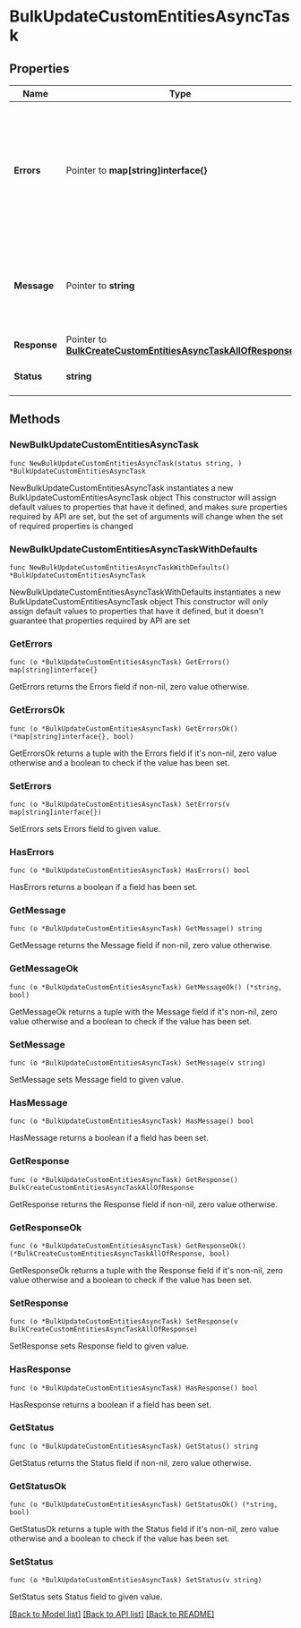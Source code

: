 # BulkUpdateCustomEntitiesAsyncTask

## Properties

Name | Type | Description | Notes
------------ | ------------- | ------------- | -------------
**Errors** | Pointer to **map[string]interface{}** | Present only when status is FAILED for a bulk task. Contains information about the individual errors in the bulk task.  | [optional] 
**Message** | Pointer to **string** | Present only when status is FAILED. Contains information about the error. | [optional] 
**Response** | Pointer to [**BulkCreateCustomEntitiesAsyncTaskAllOfResponse**](BulkCreateCustomEntitiesAsyncTaskAllOfResponse.md) |  | [optional] 
**Status** | **string** | The current state of the task. | 

## Methods

### NewBulkUpdateCustomEntitiesAsyncTask

`func NewBulkUpdateCustomEntitiesAsyncTask(status string, ) *BulkUpdateCustomEntitiesAsyncTask`

NewBulkUpdateCustomEntitiesAsyncTask instantiates a new BulkUpdateCustomEntitiesAsyncTask object
This constructor will assign default values to properties that have it defined,
and makes sure properties required by API are set, but the set of arguments
will change when the set of required properties is changed

### NewBulkUpdateCustomEntitiesAsyncTaskWithDefaults

`func NewBulkUpdateCustomEntitiesAsyncTaskWithDefaults() *BulkUpdateCustomEntitiesAsyncTask`

NewBulkUpdateCustomEntitiesAsyncTaskWithDefaults instantiates a new BulkUpdateCustomEntitiesAsyncTask object
This constructor will only assign default values to properties that have it defined,
but it doesn't guarantee that properties required by API are set

### GetErrors

`func (o *BulkUpdateCustomEntitiesAsyncTask) GetErrors() map[string]interface{}`

GetErrors returns the Errors field if non-nil, zero value otherwise.

### GetErrorsOk

`func (o *BulkUpdateCustomEntitiesAsyncTask) GetErrorsOk() (*map[string]interface{}, bool)`

GetErrorsOk returns a tuple with the Errors field if it's non-nil, zero value otherwise
and a boolean to check if the value has been set.

### SetErrors

`func (o *BulkUpdateCustomEntitiesAsyncTask) SetErrors(v map[string]interface{})`

SetErrors sets Errors field to given value.

### HasErrors

`func (o *BulkUpdateCustomEntitiesAsyncTask) HasErrors() bool`

HasErrors returns a boolean if a field has been set.

### GetMessage

`func (o *BulkUpdateCustomEntitiesAsyncTask) GetMessage() string`

GetMessage returns the Message field if non-nil, zero value otherwise.

### GetMessageOk

`func (o *BulkUpdateCustomEntitiesAsyncTask) GetMessageOk() (*string, bool)`

GetMessageOk returns a tuple with the Message field if it's non-nil, zero value otherwise
and a boolean to check if the value has been set.

### SetMessage

`func (o *BulkUpdateCustomEntitiesAsyncTask) SetMessage(v string)`

SetMessage sets Message field to given value.

### HasMessage

`func (o *BulkUpdateCustomEntitiesAsyncTask) HasMessage() bool`

HasMessage returns a boolean if a field has been set.

### GetResponse

`func (o *BulkUpdateCustomEntitiesAsyncTask) GetResponse() BulkCreateCustomEntitiesAsyncTaskAllOfResponse`

GetResponse returns the Response field if non-nil, zero value otherwise.

### GetResponseOk

`func (o *BulkUpdateCustomEntitiesAsyncTask) GetResponseOk() (*BulkCreateCustomEntitiesAsyncTaskAllOfResponse, bool)`

GetResponseOk returns a tuple with the Response field if it's non-nil, zero value otherwise
and a boolean to check if the value has been set.

### SetResponse

`func (o *BulkUpdateCustomEntitiesAsyncTask) SetResponse(v BulkCreateCustomEntitiesAsyncTaskAllOfResponse)`

SetResponse sets Response field to given value.

### HasResponse

`func (o *BulkUpdateCustomEntitiesAsyncTask) HasResponse() bool`

HasResponse returns a boolean if a field has been set.

### GetStatus

`func (o *BulkUpdateCustomEntitiesAsyncTask) GetStatus() string`

GetStatus returns the Status field if non-nil, zero value otherwise.

### GetStatusOk

`func (o *BulkUpdateCustomEntitiesAsyncTask) GetStatusOk() (*string, bool)`

GetStatusOk returns a tuple with the Status field if it's non-nil, zero value otherwise
and a boolean to check if the value has been set.

### SetStatus

`func (o *BulkUpdateCustomEntitiesAsyncTask) SetStatus(v string)`

SetStatus sets Status field to given value.



[[Back to Model list]](../README.md#documentation-for-models) [[Back to API list]](../README.md#documentation-for-api-endpoints) [[Back to README]](../README.md)


